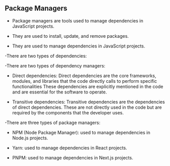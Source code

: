 ## Package Managers
- Package managers are tools used to manage dependencies in JavaScript projects.

- They are used to install, update, and remove packages.

- They are used to manage dependencies in JavaScript projects.

-There are two types of dependencies:

-There are two types of dependency managers:

- Direct dependencies: Direct dependencies are the core frameworks, modules, and libraries that the code directly calls to perform specific functionalities These dependencies are explicitly mentioned in the code and are essential for the software to operate.

- Transitive dependencies: Transitive dependencies are the dependencies of direct dependencies. These are not directly used in the code but are required by the components that the developer uses. 

-There are three types of package managers:

- NPM (Node Package Manager): used to manage dependencies in Node.js projects.

- Yarn: used to manage dependencies in React projects.

- PNPM: used to manage dependencies in Next.js projects.

